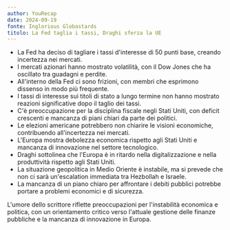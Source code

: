 ```yaml
---
author: YouRecap
date: 2024-09-19
fonte: Inglorious Globastards
titolo: La Fed taglia i tassi, Draghi sferza la UE
---
```


- La Fed ha deciso di tagliare i tassi d'interesse di 50 punti base, creando incertezza nei mercati.
- I mercati azionari hanno mostrato volatilità, con il Dow Jones che ha oscillato tra guadagni e perdite.
- All'interno della Fed ci sono frizioni, con membri che esprimono dissenso in modo più frequente.
- I tassi di interesse sui titoli di stato a lungo termine non hanno mostrato reazioni significative dopo il taglio dei tassi.
- C'è preoccupazione per la disciplina fiscale negli Stati Uniti, con deficit crescenti e mancanza di piani chiari da parte dei politici.
- Le elezioni americane potrebbero non chiarire le visioni economiche, contribuendo all'incertezza nei mercati.
- L'Europa mostra debolezza economica rispetto agli Stati Uniti e mancanza di innovazione nel settore tecnologico.
- Draghi sottolinea che l'Europa è in ritardo nella digitalizzazione e nella produttività rispetto agli Stati Uniti.
- La situazione geopolitica in Medio Oriente è instabile, ma si prevede che non ci sarà un'escalation immediata tra Hezbollah e Israele.
- La mancanza di un piano chiaro per affrontare i debiti pubblici potrebbe portare a problemi economici e di sicurezza.

L'umore dello scrittore riflette preoccupazioni per l'instabilità economica e politica, con un orientamento critico verso l'attuale gestione delle finanze pubbliche e la mancanza di innovazione in Europa.
